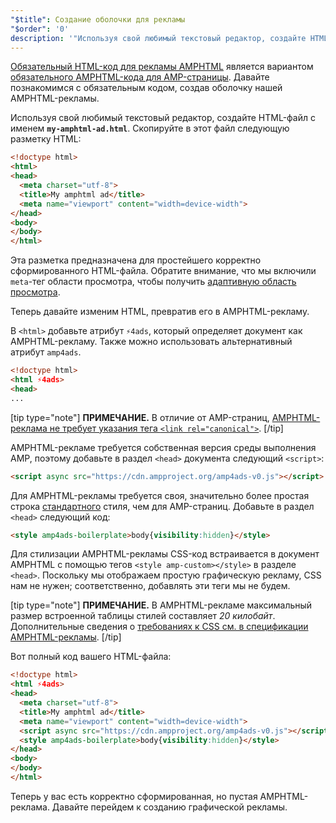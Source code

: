 ```yaml
---
"$title": Создание оболочки для рекламы
"$order": '0'
description: '"Используя свой любимый текстовый редактор, создайте HTML-файл с именем my-amphtml-ad.html. Скопируйте в этот файл следующую разметку HTML: ..."'
---
```


[Обязательный HTML-код для рекламы AMPHTML](../../../../documentation/guides-and-tutorials/learn/a4a_spec.md) является вариантом [обязательного AMPHTML-кода для AMP-страницы](../../../../documentation/guides-and-tutorials/learn/spec/amphtml.md). Давайте познакомимся с обязательным кодом, создав оболочку нашей AMPHTML-рекламы.

Используя свой любимый текстовый редактор, создайте HTML-файл с именем **`my-amphtml-ad.html`**. Скопируйте в этот файл следующую разметку HTML:

```html
<!doctype html>
<html>
<head>
  <meta charset="utf-8">
  <title>My amphtml ad</title>
  <meta name="viewport" content="width=device-width">
</head>
<body>
</body>
</html>
```

Эта разметка предназначена для простейшего корректно сформированного HTML-файла. Обратите внимание, что мы включили `meta`-тег области просмотра, чтобы получить [адаптивную область просмотра](../../../../documentation/guides-and-tutorials/develop/style_and_layout/responsive_design.md#controlling-the-viewport).

Теперь давайте изменим HTML, превратив его в AMPHTML-рекламу.

В `<html>` добавьте атрибут `⚡4ads`, который определяет документ как AMPHTML-рекламу. Также можно использовать альтернативный атрибут `amp4ads`.

```html
<!doctype html>
<html ⚡4ads>
<head>
...
```

[tip type="note"] **ПРИМЕЧАНИЕ.** В отличие от AMP-страниц, [AMPHTML-реклама не требует указания тега `<link rel="canonical">`](../../../../documentation/guides-and-tutorials/learn/a4a_spec.md#amphtml-ad-format-rules). [/tip]

AMPHTML-рекламе требуется собственная версия среды выполнения AMP, поэтому добавьте в раздел `<head>` документа следующий `<script>`:

```html
<script async src="https://cdn.ampproject.org/amp4ads-v0.js"></script>
```

Для AMPHTML-рекламы требуется cвоя, значительно более простая строка [стандартного](../../../../documentation/guides-and-tutorials/learn/a4a_spec.md#boilerplate) стиля, чем для AMP-страниц. Добавьте в раздел `<head>` следующий код:

```html
<style amp4ads-boilerplate>body{visibility:hidden}</style>
```

Для стилизации AMPHTML-рекламы CSS-код встраивается в документ AMPHTML с помощью тегов `<style amp-custom></style>` в разделе `<head>`. Поскольку мы отображаем простую графическую рекламу, CSS нам не нужен; соответственно, добавлять эти теги мы не будем.

[tip type="note"] **ПРИМЕЧАНИЕ.** В AMPHTML-рекламе максимальный размер встроенной таблицы стилей составляет *20 килобайт*. Дополнительные сведения о [требованиях к CSS см. в спецификации AMPHTML-рекламы](../../../../documentation/guides-and-tutorials/learn/a4a_spec.md#css). [/tip]

Вот полный код вашего HTML-файла:

```html
<!doctype html>
<html ⚡4ads>
<head>
  <meta charset="utf-8">
  <title>My amphtml ad</title>
  <meta name="viewport" content="width=device-width">
  <script async src="https://cdn.ampproject.org/amp4ads-v0.js"></script>
  <style amp4ads-boilerplate>body{visibility:hidden}</style>
</head>
<body>
</body>
</html>
```

Теперь у вас есть корректно сформированная, но пустая AMPHTML-реклама. Давайте перейдем к созданию графической рекламы.
